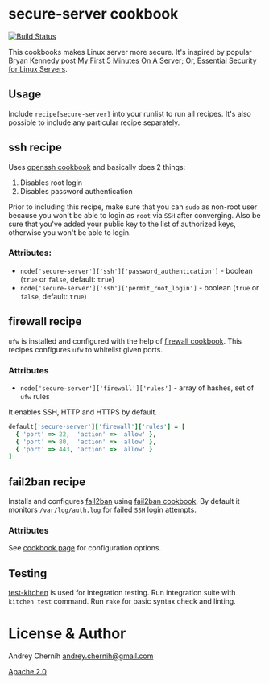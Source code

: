 # secure-server cookbook
[![Build Status](https://travis-ci.org/AndreyChernyh/chef-secure-server.png)](https://travis-ci.org/AndreyChernyh/chef-secure-server)

This cookbooks makes Linux server more secure. It's inspired by popular Bryan Kennedy post [My First 5 Minutes On A Server; Or, Essential Security for Linux Servers](http://plusbryan.com/my-first-5-minutes-on-a-server-or-essential-security-for-linux-servers).

## Usage
Include ```recipe[secure-server]``` into your runlist to run all recipes. It's also possible to include any particular recipe separately.

## ssh recipe
Uses [openssh cookbook](github.com/opscode-cookbooks/openssh) and basically does 2 things:

1. Disables root login
2. Disables password authentication

Prior to including this recipe, make sure that you can ```sudo``` as non-root user because you won't be able to login as ```root``` via ```SSH``` after converging. Also be sure that you've added your public key to the list of authorized keys, otherwise you won't be able to login.

### Attributes:
* ```node['secure-server']['ssh']['password_authentication']``` - boolean (```true``` or ```false```, default: ```true```)
* ```node['secure-server']['ssh']['permit_root_login']``` - boolean (```true``` or ```false```, default: ```true```)

## firewall recipe
```ufw``` is installed and configured with the help of [firewall cookbook](https://github.com/opscode-cookbooks/firewall).
This recipes configures ```ufw``` to whitelist given ports.

### Attributes
* ```node['secure-server']['firewall']['rules']``` - array of hashes, set of ```ufw``` rules

It enables SSH, HTTP and HTTPS by default.
```ruby
default['secure-server']['firewall']['rules'] = [
  { 'port' => 22,  'action' => 'allow' },
  { 'port' => 80,  'action' => 'allow' },
  { 'port' => 443, 'action' => 'allow' }
]
```

## fail2ban recipe
Installs and configures [fail2ban](http://www.fail2ban.org) using [fail2ban cookbook](https://github.com/opscode-cookbooks/fail2ban). By default it monitors ```/var/log/auth.log``` for failed ```SSH``` login attempts. 

### Attributes
See [cookbook page](https://github.com/opscode-cookbooks/fail2ban) for configuration options.

## Testing
[test-kitchen](https://github.com/opscode/test-kitchen) is used for integration testing. Run integration suite with ```kitchen test``` command. Run ```rake``` for basic syntax check and linting.

# License & Author
Andrey Chernih [andrey.chernih@gmail.com](mailto:andrey.chernih@gmail.com)

[Apache 2.0](https://github.com/AndreyChernyh/chef-secure-server/blob/master/LICENSE)
